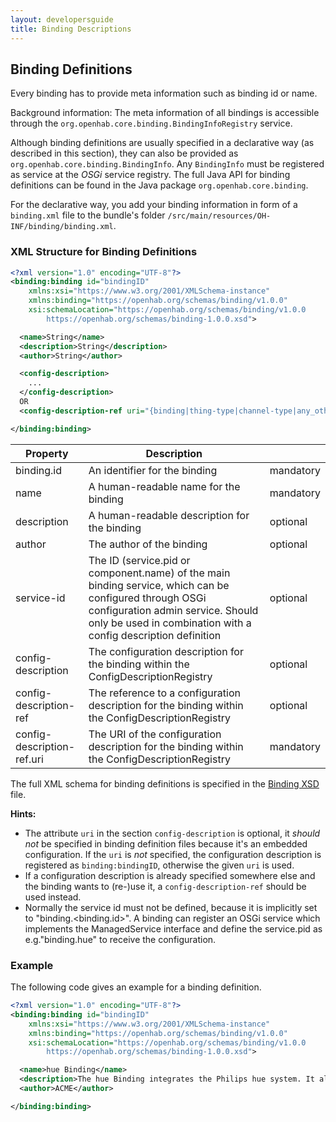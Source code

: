 ```yaml
---
layout: developersguide
title: Binding Descriptions
---
```


## Binding Definitions

Every binding has to provide meta information such as binding id or name.

Background information: The meta information of all bindings is accessible through the `org.openhab.core.binding.BindingInfoRegistry` service.

Although binding definitions are usually specified in a declarative way (as described in this section),
they can also be provided as `org.openhab.core.binding.BindingInfo`.
Any `BindingInfo` must be registered as service at the *OSGi* service registry.
The full Java API for binding definitions can be found in the Java package `org.openhab.core.binding`.

For the declarative way, you add your binding information in form of a `binding.xml` file to the bundle's folder `/src/main/resources/OH-INF/binding/binding.xml`.


### XML Structure for Binding Definitions

```xml
<?xml version="1.0" encoding="UTF-8"?>
<binding:binding id="bindingID"
    xmlns:xsi="https://www.w3.org/2001/XMLSchema-instance"
    xmlns:binding="https://openhab.org/schemas/binding/v1.0.0"
    xsi:schemaLocation="https://openhab.org/schemas/binding/v1.0.0
        https://openhab.org/schemas/binding-1.0.0.xsd">

  <name>String</name>
  <description>String</description>
  <author>String</author>

  <config-description>
    ...
  </config-description>
  OR
  <config-description-ref uri="{binding|thing-type|channel-type|any_other}:bindingID:..." />

</binding:binding>
```

| Property                   | Description                                  | |
|----------------------------|----------------------------------------------|-----|
| binding.id                 | An identifier for the binding                | mandatory |
| name                       | A human-readable name for the binding        | mandatory |
| description                | A human-readable description for the binding | optional  |
| author                     | The author of the binding                    | optional  |
| service-id                 | The ID (service.pid or component.name) of the main binding service, which can be configured through OSGi configuration admin service. Should only be used in combination with a config description definition | optional |
| config-description         | The configuration description for the binding within the ConfigDescriptionRegistry | optional |
| config-description-ref     | The reference to a configuration description for the binding within the ConfigDescriptionRegistry | optional |
| config-description-ref.uri | The URI of the configuration description for the binding within the ConfigDescriptionRegistry | mandatory |


The full XML schema for binding definitions is specified in the [Binding XSD](https://openhab.org/schemas/binding-1.0.0.xsd) file.

**Hints:**

- The attribute `uri` in the section `config-description` is optional, it *should not* be specified in binding definition files because it's an embedded configuration. If the `uri` is *not* specified, the configuration description is registered as `binding:bindingID`, otherwise the given `uri` is used.
- If a configuration description is already specified somewhere else and the binding wants to (re-)use it, a `config-description-ref` should be used instead.
- Normally the service id must not be defined, because it is implicitly set to "binding.&lt;binding.id&gt;".
A binding can register an OSGi service which implements the ManagedService interface and define the service.pid as e.g."binding.hue" to receive the configuration.


### Example

The following code gives an example for a binding definition.

```xml
<?xml version="1.0" encoding="UTF-8"?>
<binding:binding id="bindingID"
    xmlns:xsi="https://www.w3.org/2001/XMLSchema-instance"
    xmlns:binding="https://openhab.org/schemas/binding/v1.0.0"
    xsi:schemaLocation="https://openhab.org/schemas/binding/v1.0.0
        https://openhab.org/schemas/binding-1.0.0.xsd">

  <name>hue Binding</name>
  <description>The hue Binding integrates the Philips hue system. It allows to control hue bulbs.</description>
  <author>ACME</author>

</binding:binding>
```
